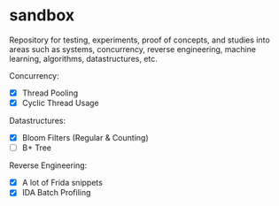 # sandbox
Repository for testing, experiments, proof of concepts, and studies into areas such as systems, concurrency, reverse engineering, machine learning, algorithms, datastructures, etc. 

Concurrency:
- [X] Thread Pooling
- [X] Cyclic Thread Usage

Datastructures:
- [X] Bloom Filters (Regular & Counting)
- [ ] B+ Tree

Reverse Engineering:
- [X] A lot of Frida snippets
- [X] IDA Batch Profiling 
